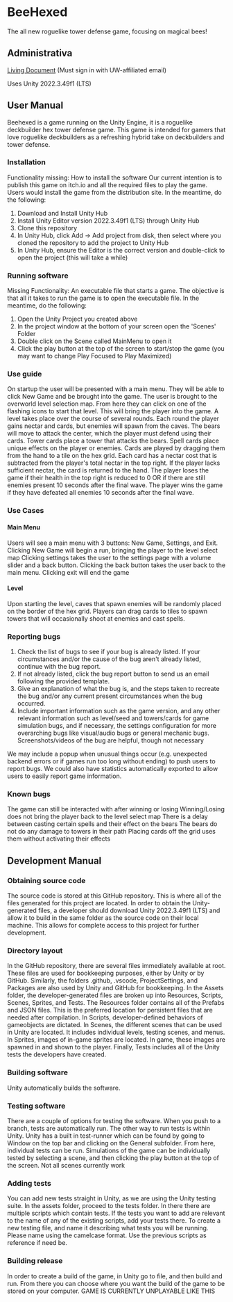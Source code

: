 # BeeHexed
The all new roguelike tower defense game, focusing on magical bees!
## Administrativa
[Living Document](https://docs.google.com/document/d/1YeMs-TCpdy3aiPiGqQ2wvI9agQTX7e68viUun7czUgE/edit?usp=sharing) (Must sign in with UW-affiliated email)

Uses Unity 2022.3.49f1 (LTS)
## User Manual
Beehexed is a game running on the Unity Engine, it is a roguelike deckbuilder hex tower defense game. This game is intended for gamers that love roguelike deckbuilders as a refreshing hybrid take on deckbuilders and tower defense.
### Installation
Functionality missing: How to install the software
Our current intention is to publish this game on itch.io and all the required files to play the game. Users would install the game from the distribution site. 
In the meantime, do the following:
1. Download and Install Unity Hub 
2. Install Unity Editor version 2022.3.49f1 (LTS) through Unity Hub
3. Clone this repository
4. In Unity Hub, click Add -> Add project from disk, then select where you cloned the repository to add the project to Unity Hub
5. In Unity Hub, ensure the Editor is the correct version and double-click to open the project (this will take a while)
### Running software
Missing Functionality: An executable file that starts a game. 
The objective is that all it takes to run the game is to open the executable file.
In the meantime, do the following:
1. Open the Unity Project you created above
2. In the project window at the bottom of your screen open the 'Scenes' Folder
2. Double click on the Scene called MainMenu to open it
4. Click the play button at the top of the screen to start/stop the game (you may want to change Play Focused to Play Maximized)
### Use guide
On startup the user will be presented with a main menu. They will be able to click New Game and be brought into the game.
The user is brought to the overworld level selection map. From here they can click on one of the flashing icons to start that level. 
This will bring the player into the game. A level takes place over the course of several rounds. Each round the player gains nectar and cards, but enemies will spawn from the caves.
The bears will move to attack the center, which the player must defend using their cards. Tower cards place a tower that attacks the bears. Spell cards place unique effects on the player or enemies.
Cards are played by dragging them from the hand to a tile on the hex grid. 
Each card has a nectar cost that is subtracted from the player's total nectar in the top right. If the player lacks sufficient nectar, the card is returned to the hand.
The player loses the game if their health in the top right is reduced to 0 OR if there are still enemies present 10 seconds after the final wave.
The player wins the game if they have defeated all enemies 10 seconds after the final wave.
### Use Cases
#### Main Menu
Users will see a main menu with 3 buttons: New Game, Settings, and Exit.
Clicking New Game will begin a run, bringing the player to the level select map
Clicking settings takes the user to the settings page with a volume slider and a back button. Clicking the back button takes the user back to the main menu.
Clicking exit will end the game
#### Level 
Upon starting the level, caves that spawn enemies will be randomly placed on the border of the hex grid.
Players can drag cards to tiles to spawn towers that will occasionally shoot at enemies and cast spells.
### Reporting bugs
1. Check the list of bugs to see if your bug is already listed. If your circumstances and/or the cause of the bug aren't already listed, continue with the bug report. 
2. If not already listed, click the bug report button to send us an email following the provided template.
3. Give an explanation of what the bug is, and the steps taken to recreate the bug and/or any current present circumstances when the bug occurred.
4. Include important information such as the game version, and any other relevant information such as level/seed and towers/cards for game simulation bugs, and if necessary, the settings configuration for more overarching bugs like visual/audio bugs or general mechanic bugs. Screenshots/videos of the bug are helpful, though not necessary

We may include a popup when unusual things occur (e.g. unexpected backend errors or if games run too long without ending) to push users to report bugs. We could also have statistics automatically exported to allow users to easily report game information.
### Known bugs
The game can still be interacted with after winning or losing
Winning/Losing does not bring the player back to the level select map
There is a delay between casting certain spells and their effect on the bears
The bears do not do any damage to towers in their path
Placing cards off the grid uses them without activating their effects


## Development Manual
### Obtaining source code 
The source code is stored at this GitHub repository. This is where all of the files generated for this project are located. In order to obtain the Unity-generated files, a developer should download Unity 2022.3.49f1 (LTS) and allow it to build in the same folder as the source code on their local machine. This allows for complete access to this project for further development.
### Directory layout
In the GitHub repository, there are several files immediately available at root. These files are used for bookkeeping purposes, either by Unity or by GitHub. Similarly, the folders .github, .vscode, ProjectSettings, and Packages are also used by Unity and GitHub for bookkeeping. In the Assets folder, the developer-generated files are broken up into Resources, Scripts, Scenes, Sprites, and Tests. The Resources folder contains all of the Prefabs and JSON files. This is the preferred location for persistent files that are needed after compilation. In Scripts, developer-defined behaviors of gameobjects are dictated. In Scenes, the different scenes that can be used in Unity are located. It includes individual levels, testing scenes, and menus. In Sprites, images of in-game sprites are located. In game, these images are spawned in and shown to the player. Finally, Tests includes all of the Unity tests the developers have created.
### Building software 
Unity automatically builds the software.
### Testing software 
There are a couple of options for testing the software. When you push to a branch, tests are automatically run. The other way to run tests is within Unity. Unity has a built in test-runner which can be found by going to Window on the top bar and clicking on the General subfolder. From here, individual tests can be run. Simulations of the game can be individually tested by selecting a scene, and then clicking the play button at the top of the screen. Not all scenes currently work
### Adding tests 
You can add new tests straight in Unity, as we are using the Unity testing suite. In the assets folder, proceed to the tests folder. In there there are multiple scripts which contain tests. If the tests you want to add are relevant to the name of any of the existing scripts, add your tests there. To create a new testing file, and name it describing what tests you will be running. Please name using the camelcase format. Use the previous scripts as reference if need be. 
### Building release 
In order to create a build of the game, in Unity go to file, and then build and run. From there you can choose where you want the build of the game to be stored on your computer. GAME IS CURRENTLY UNPLAYABLE LIKE THIS 